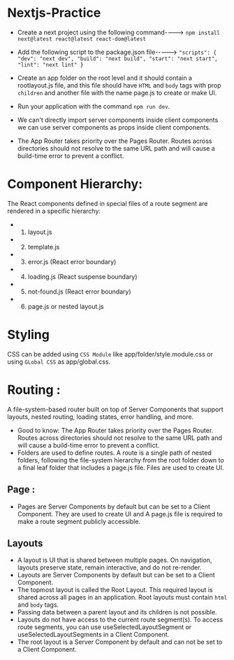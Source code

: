 # Nextjs-Practice

* Create a next project using the following command---->
 `npm install next@latest react@latest react-dom@latest`
 
 * Add the following script to the package.json file----->
 `"scripts": {
    "dev": "next dev",
    "build": "next build",
    "start": "next start",
    "lint": "next lint"
  }`
  
  * Create an app folder on the root level and it should contain a rootlayout.js file, and this file should have `HTML` and `body` tags with prop `children` and another file with the name page.js to create or make UI.

* Run your application with the command `npm run dev`.
* We can't directly import server components inside client components we can use server components as props inside client components.
* The App Router takes priority over the Pages Router. Routes across directories should not resolve to the same URL path and will cause a build-time error to prevent a conflict.

# Component Hierarchy:
The React components defined in special files of a route segment are rendered in a specific hierarchy:
* 1. layout.js
* 2. template.js
* 3. error.js (React error boundary)
* 4. loading.js (React suspense boundary)
* 5. not-found.js (React error boundary)
* 6. page.js or nested layout.js

# Styling
CSS can be added using `CSS Module` like app/folder/style.module.css or using `GLobal CSS` as app/global.css.

# Routing :
A file-system-based router built on top of Server Components that support layouts, nested routing, loading states, error handling, and more.
* Good to know: The App Router takes priority over the Pages Router. Routes across directories should not resolve to the same URL path and will cause a build-time error to prevent a conflict.
* Folders are used to define routes. A route is a single path of nested folders, following the file-system hierarchy from the root folder down to a final leaf folder that includes a page.js file. Files are used to create UI.

## Page :
* Pages are Server Components by default but can be set to a Client Component. They are used to create UI and A page.js file is required to make a route segment publicly accessible.
##  Layouts
* A layout is UI that is shared between multiple pages. On navigation, layouts preserve state, remain interactive, and do not re-render.
* Layouts are Server Components by default but can be set to a Client Component.
* The topmost layout is called the Root Layout. This required layout is shared across all pages in an application. Root layouts must contain `html` and `body` tags.
* Passing data between a parent layout and its children is not possible.
* Layouts do not have access to the current route segment(s). To access route segments, you can use useSelectedLayoutSegment or useSelectedLayoutSegments in a Client Component.
* The root layout is a Server Component by default and can not be set to a Client Component.
